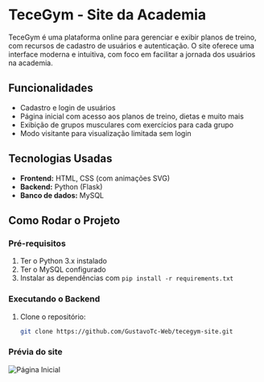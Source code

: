 # TeceGym - Site da Academia

TeceGym é uma plataforma online para gerenciar e exibir planos de treino, com recursos de cadastro de usuários e autenticação. O site oferece uma interface moderna e intuitiva, com foco em facilitar a jornada dos usuários na academia.

## Funcionalidades

- Cadastro e login de usuários
- Página inicial com acesso aos planos de treino, dietas e muito mais
- Exibição de grupos musculares com exercícios para cada grupo
- Modo visitante para visualização limitada sem login

## Tecnologias Usadas

- **Frontend:** HTML, CSS (com animações SVG)
- **Backend:** Python (Flask)
- **Banco de dados:** MySQL

## Como Rodar o Projeto

### Pré-requisitos

1. Ter o Python 3.x instalado
2. Ter o MySQL configurado
3. Instalar as dependências com `pip install -r requirements.txt`

### Executando o Backend

1. Clone o repositório:
   ```bash
   git clone https://github.com/GustavoTc-Web/tecegym-site.git

### Prévia do site 

![Página Inicial](static/img/home-print.png)

